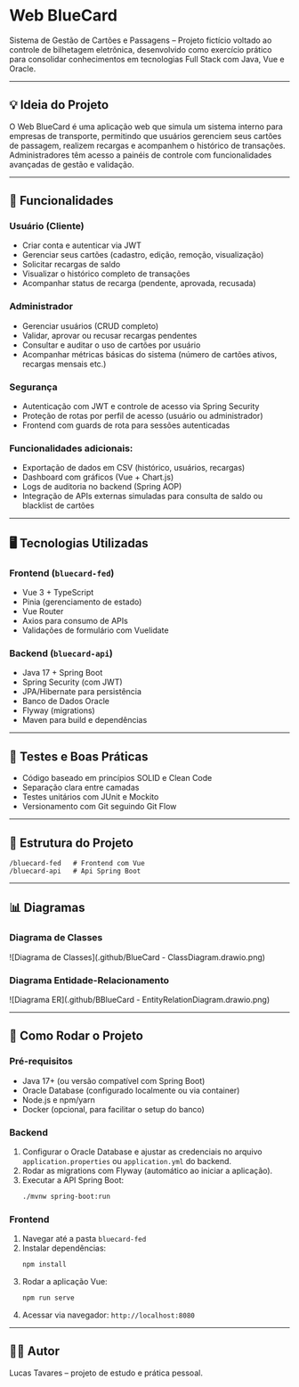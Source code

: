 # Web BlueCard

Sistema de Gestão de Cartões e Passagens – Projeto fictício voltado ao controle de bilhetagem eletrônica, desenvolvido como exercício prático para consolidar conhecimentos em tecnologias Full Stack com Java, Vue e Oracle.

---

## 💡 Ideia do Projeto

O Web BlueCard é uma aplicação web que simula um sistema interno para empresas de transporte, permitindo que usuários gerenciem seus cartões de passagem, realizem recargas e acompanhem o histórico de transações. Administradores têm acesso a painéis de controle com funcionalidades avançadas de gestão e validação.

---

## 📌 Funcionalidades

### Usuário (Cliente)

- Criar conta e autenticar via JWT
- Gerenciar seus cartões (cadastro, edição, remoção, visualização)
- Solicitar recargas de saldo
- Visualizar o histórico completo de transações
- Acompanhar status de recarga (pendente, aprovada, recusada)

### Administrador

- Gerenciar usuários (CRUD completo)
- Validar, aprovar ou recusar recargas pendentes
- Consultar e auditar o uso de cartões por usuário
- Acompanhar métricas básicas do sistema (número de cartões ativos, recargas mensais etc.)

### Segurança

- Autenticação com JWT e controle de acesso via Spring Security
- Proteção de rotas por perfil de acesso (usuário ou administrador)
- Frontend com guards de rota para sessões autenticadas

### Funcionalidades adicionais:

- Exportação de dados em CSV (histórico, usuários, recargas)
- Dashboard com gráficos (Vue + Chart.js)
- Logs de auditoria no backend (Spring AOP)
- Integração de APIs externas simuladas para consulta de saldo ou blacklist de cartões

---

## 🖥️ Tecnologias Utilizadas

### Frontend (`bluecard-fed`)

- Vue 3 + TypeScript
- Pinia (gerenciamento de estado)
- Vue Router
- Axios para consumo de APIs
- Validações de formulário com Vuelidate

### Backend (`bluecard-api`)

- Java 17 + Spring Boot
- Spring Security (com JWT)
- JPA/Hibernate para persistência
- Banco de Dados Oracle
- Flyway (migrations)
- Maven para build e dependências

---

## 🧪 Testes e Boas Práticas

- Código baseado em princípios SOLID e Clean Code
- Separação clara entre camadas
- Testes unitários com JUnit e Mockito
- Versionamento com Git seguindo Git Flow

---

## 📁 Estrutura do Projeto

```
/bluecard-fed   # Frontend com Vue
/bluecard-api   # Api Spring Boot
```

---

## 📊 Diagramas

### Diagrama de Classes

![Diagrama de Classes](.github/BlueCard - ClassDiagram.drawio.png)

### Diagrama Entidade-Relacionamento

![Diagrama ER](.github/BBlueCard - EntityRelationDiagram.drawio.png)

---

## 🚀 Como Rodar o Projeto

### Pré-requisitos

- Java 17+ (ou versão compatível com Spring Boot)
- Oracle Database (configurado localmente ou via container)
- Node.js e npm/yarn
- Docker (opcional, para facilitar o setup do banco)

### Backend

1. Configurar o Oracle Database e ajustar as credenciais no arquivo `application.properties` ou `application.yml` do backend.
2. Rodar as migrations com Flyway (automático ao iniciar a aplicação).
3. Executar a API Spring Boot:
   ```bash
   ./mvnw spring-boot:run
   ```

### Frontend

1. Navegar até a pasta `bluecard-fed`
2. Instalar dependências:
   ```bash
   npm install
   ```
3. Rodar a aplicação Vue:
   ```bash
   npm run serve
   ```
4. Acessar via navegador: `http://localhost:8080`

---

## 👨‍💻 Autor

Lucas Tavares – projeto de estudo e prática pessoal.
